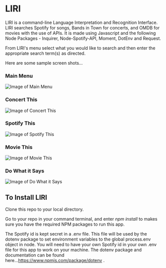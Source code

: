 # LIRI

LIRI is a command-line Language Interpretation and Recognition Interface.  LIRI searches Spotify for songs, Bands in Town for concerts, and OMDB for movies with the use of APIs.  It is made using Javascript and the following Node Packages - Inquirer, Node-Spotify-API, Moment, DotEnv and Request.

From LIRI's menu select what you would like to search and then enter the appropriate search term(s) as directed.

Here are some sample screen shots...

  ### Main Menu 
  ![Image of Main Menu](https://klbjklbj.github.io/liri-node-app/images/menu.png)
    
  ### Concert This
  ![Image of Concert This](https://klbjklbj.github.io/liri-node-app/images/concertThis.png)  
  
  ### Spotify This 
  ![Image of Spotify This](https://klbjklbj.github.io/liri-node-app/images/spotifyThis.png)
  
  ### Movie This
  ![Image of Movie This](https://klbjklbj.github.io/liri-node-app/images/movieThis.png)
  
  ### Do What it Says 
  ![Image of Do What it Says](https://klbjklbj.github.io/liri-node-app/images/doWhatItSays.png)
  

## To Install LIRI

Clone this repo to your local directory.

Go to your repo in your command terminal, and enter *npm install* to makes sure you have the required NPM packages to run this app.

The Spotify id is kept secret in a .env file. This file will be used by the dotenv package to set environment variables to the global process.env object in node. You will need to have your own Spotify id in your own .env file for this app to work on your machine. The dotenv package and documentation can be found here...https://www.npmjs.com/package/dotenv .
  
  

